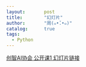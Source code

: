 ```yaml
---
layout:       post
title:        "幻灯片"
author:       "周(๑•̌.•๑)"
catalog:      true
tags:
  - Python
---
```




[创智AI协会 公开课1 幻灯片链接](https://at-leisure.github.io/message-system/presentation/2024-05-26.html)